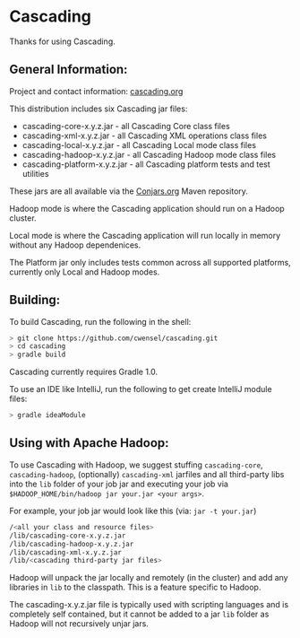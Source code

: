 # Cascading

Thanks for using Cascading.

## General Information:

Project and contact information: [cascading.org](http://cascading.org/)

This distribution includes six Cascading jar files:

* cascading-core-x.y.z.jar     - all Cascading Core class files
* cascading-xml-x.y.z.jar      - all Cascading XML operations class files
* cascading-local-x.y.z.jar    - all Cascading Local mode class files
* cascading-hadoop-x.y.z.jar   - all Cascading Hadoop mode class files
* cascading-platform-x.y.z.jar - all Cascading platform tests and test utilities

These jars are all available via the [Conjars.org](http://conjars.org) Maven repository.

Hadoop mode is where the Cascading application should run on a Hadoop cluster.

Local mode is where the Cascading application will run locally in memory without any Hadoop dependenices.

The Platform jar only includes tests common across all supported platforms, currently only Local and Hadoop modes.

## Building:

To build Cascading, run the following in the shell:

```bash
> git clone https://github.com/cwensel/cascading.git
> cd cascading
> gradle build
```

Cascading currently requires Gradle 1.0.

To use an IDE like IntelliJ, run the following to get create IntelliJ module files:

```bash
> gradle ideaModule
```

## Using with Apache Hadoop:

To use Cascading with Hadoop, we suggest stuffing `cascading-core`, `cascading-hadoop`, (optionally) `cascading-xml`
jarfiles and all third-party libs into the `lib` folder of your job jar and executing your job via
`$HADOOP_HOME/bin/hadoop jar your.jar <your args>`.

For example, your job jar would look like this (via: `jar -t your.jar`)

```bash
/<all your class and resource files>
/lib/cascading-core-x.y.z.jar
/lib/cascading-hadoop-x.y.z.jar
/lib/cascading-xml-x.y.z.jar
/lib/<cascading third-party jar files>
```

Hadoop will unpack the jar locally and remotely (in the cluster) and add any libraries in `lib` to the classpath. This is a feature specific to Hadoop.

The cascading-x.y.z.jar file is typically used with scripting languages and is completely self contained, but it cannot be added to a jar `lib` folder as Hadoop will not recursively unjar jars.
